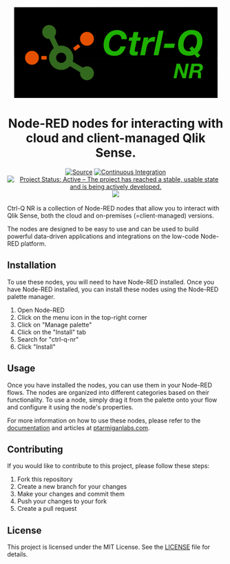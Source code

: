 <p align="center"><img src="docs/logo/ctrl-q-nr_25.png"><p>

<h1 align="center">Node-RED nodes for interacting with cloud and client-managed Qlik Sense.
</h1>

<p align="center">
<a href="https://github.com/ptarmiganlabs/ctrl-q-nr"><img src="https://img.shields.io/badge/Source---" alt="Source"></a>
<a href="https://github.com/ptarmiganlabs/ctrl-q-nr/actions/workflows/ci.yaml"><img src="https://github.com/ptarmiganlabs/ctrl-q-nr/actions/workflows/ci.yaml/badge.svg" alt="Continuous Integration"></a>
<a href="https://www.repostatus.org/#active"><img src="https://www.repostatus.org/badges/latest/active.svg" alt="Project Status: Active – The project has reached a stable, usable state and is being actively developed." /></a>
<img src="https://hits.dwyl.com/ptarmiganlabs/ctrl-q-nr.svg" />
</p>

Ctrl-Q NR is a collection of Node-RED nodes that allow you to interact with Qlik Sense, both the cloud and on-premises (=client-managed) versions.

The nodes are designed to be easy to use and can be used to build powerful data-driven applications and integrations on the low-code Node-RED platform.
## Installation

To use these nodes, you will need to have Node-RED installed. Once you have Node-RED installed, you can install these nodes using the Node-RED palette manager.

1. Open Node-RED
2. Click on the menu icon in the top-right corner
3. Click on "Manage palette"
4. Click on the "Install" tab
5. Search for "ctrl-q-nr"
6. Click "Install"

## Usage

Once you have installed the nodes, you can use them in your Node-RED flows. The nodes are organized into different categories based on their functionality. To use a node, simply drag it from the palette onto your flow and configure it using the node's properties.

For more information on how to use these nodes, please refer to the [documentation](https://ptarmiganlabs.com/ctrl-q-nr/) and articles at [ptarmiganlabs.com](https://ptarmiganlabs.com).

## Contributing

If you would like to contribute to this project, please follow these steps:

1. Fork this repository
2. Create a new branch for your changes
3. Make your changes and commit them
4. Push your changes to your fork
5. Create a pull request

## License

This project is licensed under the MIT License. See the [LICENSE](LICENSE) file for details.
